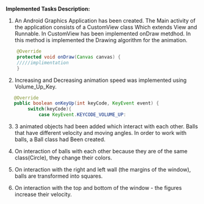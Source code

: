 
**Implemented Tasks Description:**

1. An Android Graphics Application has been created. The Main activity of the application consists of a CustomView class Which extends View and Runnable. In CustomView has been implemented onDraw metdhod. In this method is implemented the Drawing algorithm for the animation.
```java
    @Override
    protected void onDraw(Canvas canvas) {
	/////implimentation
    } 
```

2. Increasing and Decreasing animation speed was implemented using Volume_Up_Key.
```java
   @Override
   public boolean onKeyUp(int keyCode, KeyEvent event) {
        switch(keyCode){
            case KeyEvent.KEYCODE_VOLUME_UP:
```

3. 3 animated objects had been added which interact with each other. Balls that have different velocity and moving angles. In order to work with balls, a Ball class had Been created.

4. On interaction of balls with each other because they are of the same class(Circle), they change their colors.

5. On interaction with the right and left wall (the margins of the window), balls are transformed into squares.

6. On interaction with the top and bottom of the window - the figures  increase their velocity.


